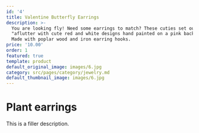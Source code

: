 ```yaml
---
id: '4'
title: Valentine Butterfly Earrings
description: >-
  You are looking fly! Need some earrings to match? These cuties set our hearts
  "aflutter with cute red and white designs hand painted on a pink background.
  Made with poplar wood and iron earring hooks.
price: '10.00'
order: 1
featured: true
template: product
default_original_image: images/6.jpg
category: src/pages/category/jewelry.md
default_thumbnail_image: images/6.jpg
---
```

# Plant earrings

This is a filler description.

